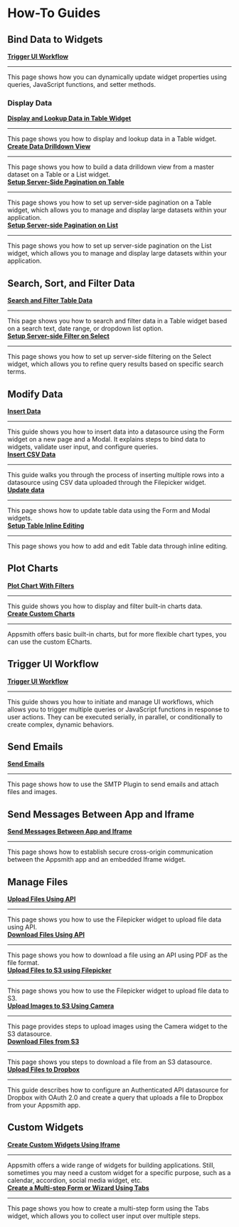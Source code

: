 # How-To Guides

## Bind Data to Widgets


<div class="containerGridSampleApp">
<div class="containerColumnSampleApp columnGrid column-one">
        <div class="containerCol">
            <a href="/core-concepts/building-ui/dynamic-ui"><strong>Trigger UI Workflow</strong></a>
        </div> <hr/>
        <div class="containerDescription">This page shows how you can dynamically update widget properties using queries, JavaScript functions, and setter methods.</div>
        <div class="containerTutorialLink"></div>
    </div>
<div class="columnGrid column-two"></div>
</div>


### Display Data


<div class="containerGridSampleApp">
    <div class="containerColumnSampleApp columnGrid column-one">
        <div class="containerCol">
            <a href="/build-apps/how-to-guides/display-search-and-filter-table-data"><strong>Display and Lookup Data in Table Widget</strong></a>
        </div> <hr/>
        <div class="containerDescription">This page shows you how to display and lookup data in a Table widget.</div>
    </div>
    <div class="containerColumnSampleApp columnGrid column-two">
        <div class="containerCol">
           <a href="/build-apps/how-to-guides/create-drill-down-view"><strong>Create Data Drilldown View</strong></a>
        </div><hr/>
        <div class="containerDescription">This page shows you how to build a data drilldown view from a master dataset on a Table or a List widget.
        </div>
    </div>
</div>


<div class="containerGridSampleApp">
    <div class="containerColumnSampleApp columnGrid column-one">
        <div class="containerCol">
            <a href="/build-apps/how-to-guides/Server-side-pagination-in-table"><strong>Setup Server-Side Pagination on Table</strong></a>
        </div> <hr/>
        <div class="containerDescription">This page shows you how to set up server-side pagination on a Table widget, which allows you to manage and display large datasets within your application.</div>
    </div>
    <div class="containerColumnSampleApp columnGrid column-two">
        <div class="containerCol">
           <a href="/build-apps/how-to-guides/Setup-Server-side-Pagination-on-List"><strong>Setup Server-side Pagination on List</strong></a>
        </div><hr/>
        <div class="containerDescription">This page shows you how to set up server-side pagination on the List widget, which allows you to manage and display large datasets within your application.
        </div>
    </div>
</div>



## Search, Sort, and Filter Data


<div class="containerGridSampleApp">
    <div class="containerColumnSampleApp columnGrid column-one">
        <div class="containerCol">
            <a href="/build-apps/how-to-guides/search-and-filter-table-data"><strong>Search and Filter Table Data</strong></a>
        </div> <hr/>
        <div class="containerDescription">This page shows you how to search and filter data in a Table widget based on a search text, date range, or dropdown list option.</div>
    </div>
    <div class="containerColumnSampleApp columnGrid column-two">
        <div class="containerCol">
           <a href="/build-apps/how-to-guides/Setup-Server-side-Filtering-on-Select"><strong>Setup Server-side Filter on Select</strong></a>
        </div><hr/>
        <div class="containerDescription">This page shows you how to set up server-side filtering on the Select widget, which allows you to refine query results based on specific search terms.
        </div>
    </div>
</div>


## Modify Data

<div class="containerGridSampleApp">
    <div class="containerColumnSampleApp columnGrid column-one">
        <div class="containerCol">
            <a href="/build-apps/how-to-guides/insert-data"><strong>Insert Data</strong></a>
        </div> <hr/>
        <div class="containerDescription">This guide shows you how to insert data into a datasource using the Form widget on a new page and a Modal. It explains steps to bind data to widgets, validate user input, and configure queries.</div>
    </div>
    <div class="containerColumnSampleApp columnGrid column-two">
        <div class="containerCol">
           <a href="/build-apps/how-to-guides/Upload-CSV-Data-to-Table"><strong>Insert CSV Data</strong></a>
        </div><hr/>
        <div class="containerDescription">This guide walks you through the process of inserting multiple rows into a datasource using CSV data uploaded through the Filepicker widget.
        </div>
    </div>
</div>

<div class="containerGridSampleApp">
    <div class="containerColumnSampleApp columnGrid column-one">
        <div class="containerCol">
            <a href="/build-apps/how-to-guides/submit-form-data"><strong>Update data</strong></a>
        </div> <hr/>
        <div class="containerDescription">This page shows how to update table data using the Form and Modal widgets.</div>
    </div>
    <div class="containerColumnSampleApp columnGrid column-two">
        <div class="containerCol">
           <a href="/reference/widgets/table/inline-editing"><strong>Setup Table Inline Editing</strong></a>
        </div><hr/>
        <div class="containerDescription">This page shows you how to add and edit Table data through inline editing.
        </div>
    </div>
</div>

## Plot Charts

<div class="containerGridSampleApp">
    <div class="containerColumnSampleApp columnGrid column-one">
        <div class="containerCol">
            <a href="/build-apps/how-to-guides/Display-and-filter-chart-data"><strong>Plot Chart With Filters</strong></a>
        </div> <hr/>
        <div class="containerDescription">This guide shows you how to display and filter built-in charts data.</div>
    </div>
    <div class="containerColumnSampleApp columnGrid column-two">
        <div class="containerCol">
           <a href="/build-apps/how-to-guides/create-custom-charts"><strong>Create Custom Charts</strong></a>
        </div><hr/>
        <div class="containerDescription">Appsmith offers basic built-in charts, but for more flexible chart types, you can use the custom ECharts.
        </div>
    </div>
</div>

## Trigger UI Workflow



<div class="containerGridSampleApp">
<div class="containerColumnSampleApp columnGrid column-one">
        <div class="containerCol">
            <a href="/core-concepts/writing-code/workflows"><strong>Trigger UI Workflow</strong></a>
        </div> <hr/>
        <div class="containerDescription">This guide shows you how to initiate and manage UI workflows, which allows you to trigger multiple queries or JavaScript functions in response to user actions. They can be executed serially, in parallel, or conditionally to create complex, dynamic behaviors.</div>
        <div class="containerTutorialLink"></div>
    </div>
<div class="columnGrid column-two"></div>
</div>


## Send Emails


<div class="containerGridSampleApp">
<div class="containerColumnSampleApp columnGrid column-one">
        <div class="containerCol">
            <a href="/connect-data/how-to-guides/send-emails-using-the-SMTP-plugin"><strong>Send Emails</strong></a>
        </div> <hr/>
        <div class="containerDescription">This page shows how to use the SMTP Plugin to send emails and attach files and images.</div>
        <div class="containerTutorialLink"></div>
    </div>
<div class="columnGrid column-two"></div>
</div>


## Send Messages Between App and Iframe


<div class="containerGridSampleApp">
<div class="containerColumnSampleApp columnGrid column-one">
        <div class="containerCol">
            <a href="/build-apps/how-to-guides/Communicate-Between-an-App-and-Iframe"><strong>Send Messages Between App and Iframe</strong></a>
        </div> <hr/>
        <div class="containerDescription">This page shows how to establish secure cross-origin communication between the Appsmith app and an embedded Iframe widget.</div>
        <div class="containerTutorialLink"></div>
    </div>
<div class="columnGrid column-two"></div>
</div>

## Manage Files

<div class="containerGridSampleApp">
    <div class="containerColumnSampleApp columnGrid column-one">
        <div class="containerCol">
            <a href="/build-apps/how-to-guides/Send-Filepicker-Data-with-API-Requests"><strong>Upload Files Using API</strong></a>
        </div> <hr/>
        <div class="containerDescription">This page shows you how to use the Filepicker widget to upload file data using API.</div>
    </div>
    <div class="containerColumnSampleApp columnGrid column-two">
        <div class="containerCol">
           <a href="/connect-data/how-to-guides/how-to-download-files-using-api"><strong>Download Files Using API</strong></a>
        </div><hr/>
        <div class="containerDescription">This page shows you how to download a file using an API using PDF as the file format.
        </div>
    </div>
</div>

<div class="containerGridSampleApp">
    <div class="containerColumnSampleApp columnGrid column-one">
        <div class="containerCol">
            <a href="/connect-data/how-to-guides/how-to-upload-to-s3"><strong>Upload Files to S3 using Filepicker</strong></a>
        </div> <hr/>
        <div class="containerDescription">This page shows you how to use the Filepicker widget to upload file data to S3.</div>
    </div>
    <div class="containerColumnSampleApp columnGrid column-two">
        <div class="containerCol">
           <a href="/connect-data/how-to-guides/how-to-use-the-camera-image-widget-to-upload-download-images"><strong>Upload Images to S3 Using Camera</strong></a>
        </div><hr/>
        <div class="containerDescription">This page provides steps to upload images using the Camera widget to the S3 datasource.
        </div>
    </div>
</div>


<div class="containerGridSampleApp">
    <div class="containerColumnSampleApp columnGrid column-one">
        <div class="containerCol">
            <a href="/connect-data/how-to-guides/download-files-from-s3"><strong>Download Files from S3</strong></a>
        </div> <hr/>
        <div class="containerDescription">This page shows you steps to download a file from an S3 datasource.</div>
    </div>
    <div class="containerColumnSampleApp columnGrid column-two">
        <div class="containerCol">
           <a href="https://community.appsmith.com/content/guide/upload-files-dropbox"><strong>Upload Files to Dropbox</strong></a>
        </div><hr/>
        <div class="containerDescription">This guide describes how to configure an Authenticated API datasource for Dropbox with OAuth 2.0 and create a query that uploads a file to Dropbox from your Appsmith app.
        </div>
    </div>
</div>

## Custom Widgets

<div class="containerGridSampleApp">
    <div class="containerColumnSampleApp columnGrid column-one">
        <div class="containerCol">
            <a href="/build-apps/how-to-guides/Create-Custom-Widgets-Using-Iframe"><strong>Create Custom Widgets Using Iframe</strong></a>
        </div> <hr/>
        <div class="containerDescription">Appsmith offers a wide range of widgets for building applications. Still, sometimes you may need a custom widget for a specific purpose, such as a calendar, accordion, social media widget, etc.</div>
    </div>
    <div class="containerColumnSampleApp columnGrid column-two">
        <div class="containerCol">
           <a href="/build-apps/how-to-guides/Multi-step-Form-or-Wizard-Using-Tabs"><strong>Create a Multi-step Form or Wizard Using Tabs</strong></a>
        </div><hr/>
        <div class="containerDescription">This page shows you how to create a multi-step form using the Tabs widget, which allows you to collect user input over multiple steps.
        </div>
    </div>
</div>
